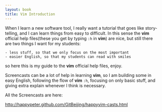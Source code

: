 ```yaml
---
layout: book
title: Vim Introduction
---
```



When I learn a new software tool, I really want a tutorial that goes like
story-telling, and I can learn things from easy to difficult. In this sense
the __vim__ official help files(these you get by typing `:h` in __vim__) are 
nice, but still there are two things I want for my students:

    - less stuff, so that we only focus on the most important
    - easier English, so that my students can read with smiles

so here this is my guide to the __vim__ official help files, enjoy.

Screencasts can be a lot of help in learning __vim__, so I am building some in
easy English, following the flow of __vim__ `:h`, focusing on only basic stuff,
and giving extra explain whenever I think is necessary.

All the Screencasts are here:

<http://happypeter.github.com/GitBeijing/happyvim-casts.html>

